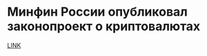 # Минфин России опубликовал законопроект о криптовалютах



[LINK](https://varlamov.ru/2756626.html)